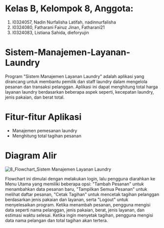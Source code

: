 # Kelas B, Kelompok 8, Anggota:
1. I0324057, Nadin Nurfalisha Latifah, nadinnurfalisha
2. I0324080, Fatharani Fairuz Jinan, Fatharani21
3. I0324083, Listiana Sahida, dieforyujin

# Sistem-Manajemen-Layanan-Laundry
Program "Sistem Manajemen Layanan Laundry" adalah aplikasi yang dirancang untuk membantu pemilik dan staff laundry dalam mengelola pesanan dan transaksi pelanggan. Aplikasi ini dapat menghitung total harga layanan laundry berdasarkan beberapa aspek seperti, kecepatan laundry, jenis pakaian, dan berat total.

# Fitur-fitur Aplikasi
- Manajemen pemesanan laundry
- Menghitung total tagihan pesanan

# Diagram Alir
![8_Flowchart_Sistem Manajemen Layanan Laundry](https://github.com/user-attachments/assets/c4e80fbf-c338-4f8b-b7d8-9df7ad4b34c8)

Flowchart ini dimulai dengan melakukan login, lalu pengguna diarahkan ke Menu Utama yang memiliki beberapa opsi: "Tambah Pesanan" untuk menambahkan data pesanan baru, "Tampilkan Semua Pesanan" untuk melihat daftar pesanan, "Cetak Tagihan" untuk mencetak tagihan pelanggan berdasarkan jenis pakaian dan layanan, serta "Logout" untuk menyelesaikan program. Ketika menambah pesanan, pengguna mengisi data seperti nama pelanggan, jenis pakaian, berat, jenis layanan, dan estimasi waktu selesai. Ketika ingin menyetak tagihan, pengguna mengisi data nama pelangan dan total tagihan akan tertera.
